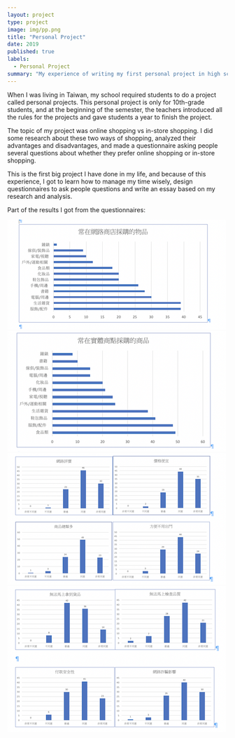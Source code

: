 ```yaml
---
layout: project
type: project
image: img/pp.png
title: "Personal Project"
date: 2019
published: true
labels:
  - Personal Project
summary: "My experience of writing my first personal project in high school."
---
```


When I was living in Taiwan, my school required students to do a project called personal projects. This personal project is only for 10th-grade students, and at the beginning of the semester, the teachers introduced all the rules for the projects and gave students a year to finish the project.

The topic of my project was online shopping vs in-store shopping. I did some research about these two ways of shopping, analyzed their advantages and disadvantages, and made a questionnaire asking people several questions about whether they prefer online shopping or in-store shopping.

This is the first big project I have done in my life, and because of this experience, I got to learn how to manage my time wisely, design questionnaires to ask people questions and write an essay based on my research and analysis.


Part of the results I got from the questionnaires:

<img class="img-fluid" src="../img/pp1.png">
<img class="img-fluid" src="../img/pp2.png">
<img class="img-fluid" src="../img/pp3.png">
<img class="img-fluid" src="../img/pp4.png">
